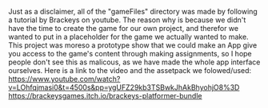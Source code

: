 Just as a disclaimer, all of the "gameFiles" directory was made by following a tutorial by Brackeys on youtube. The reason why is because we didn't have the time to create the game for our own project, and therefor we wanted to put in a placeholder for the game we actually wanted to make. This project was moreso a prototype show that we could make an App give you access to the game's content through making assignments, so I hope people don't see this as malicous, as we have made the whole app interface ourselves. Here is a link to the video and the assetpack we folowed/used:
https://www.youtube.com/watch?v=LOhfqjmasi0&t=4500s&pp=ygUFZ29kb3TSBwkJhAkBhyohjO8%3D
https://brackeysgames.itch.io/brackeys-platformer-bundle

